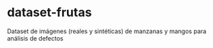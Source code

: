 # dataset-frutas
Dataset de imágenes (reales y sintéticas) de manzanas y mangos para análisis de defectos
